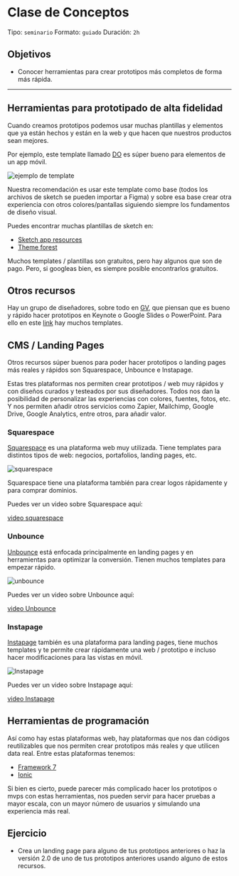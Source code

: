 # Clase de Conceptos

Tipo: `seminario`
Formato: `guiado`
Duración: `2h`

## Objetivos

- Conocer herramientas para crear prototipos más completos de forma más rápida.

***

## Herramientas para prototipado de alta fidelidad

Cuando creamos prototipos podemos usar muchas plantillas y elementos que ya
están hechos y están en la web y que hacen que nuestros productos sean mejores.

Por ejemplo, este template llamado [DO](https://www.invisionapp.com/do) es súper
bueno para elementos de un app móvil.

![ejemplo de template](https://lh4.googleusercontent.com/q2t0GNVqOZW8psH-FwD9o-2NyDfJwMSLoc_hsBKIU7eyw0cqbtXFzbwUzWT-y3Kq5DJCJ8kd7Zu2JWHhz_WzXYszMmE3oC1k3HDT1SaW_WFzfL2gex3SxQp9QLzabH--iua1gTz9bk8)

Nuestra recomendación es usar este template como base (todos los archivos de
sketch se pueden importar a Figma) y sobre esa base crear otra experiencia
con otros colores/pantallas siguiendo siempre los fundamentos de diseño visual.

Puedes encontrar muchas plantillas de sketch en:

- [Sketch app resources](https://www.sketchappsources.com/)
- [Theme forest](https://themeforest.net/)

Muchos templates / plantillas son gratuitos, pero hay algunos que son de pago.
Pero, si googleas bien, es siempre posible encontrarlos gratuitos.

## Otros recursos

Hay un grupo de diseñadores, sobre todo en [GV](http://gv.com/), que piensan que
es bueno y rápido hacer prototipos en Keynote o Google Slides o PowerPoint. Para
ello en este [link](https://keynotopia.com/) hay muchos templates.

## CMS / Landing Pages

Otros recursos súper buenos para poder hacer prototipos o landing pages más
reales y rápidos son Squarespace, Unbounce e Instapage.

Estas tres plataformas nos permiten crear prototipos / web muy rápidos y con
diseños curados y testeados por sus diseñadores. Todos nos dan la posibilidad
de personalizar las experiencias con colores, fuentes, fotos, etc. Y nos
permiten añadir otros servicios como Zapier, Mailchimp, Google Drive, Google
Analytics, entre otros, para añadir valor.

### Squarespace

[Squarespace](http://squarespace.com) es una plataforma web muy utilizada. Tiene
templates para distintos tipos de web: negocios, portafolios, landing pages,
etc.

![squarespace](https://lh3.googleusercontent.com/hmLUFU2ukYMCXGtXf3puTDprf-hjiv8DekJl9j-qbYHhn6VqkcJt8HQDRaxzrKa97P-II-FjzddojBm4y63MC-bCtp5LVyJSact14Si6YMLNR_uSAh78LZMJ1hr8Puf-B7g4uWZy8Ao)

Squarespace tiene una plataforma también para crear logos rápidamente y para
comprar dominios.

Puedes ver un video sobre Squarespace aquí:

[video squarespace](https://www.useloom.com/share/a615eb9aef87428fa95f58d0a445b70e)

### Unbounce

[Unbounce](http://www.unbounce.com/) está enfocada principalmente en landing
pages y en herramientas para optimizar la conversión. Tienen muchos templates
para empezar rápido.

![unbounce](https://lh3.googleusercontent.com/92G11Pfr4A_ou2UZndNFPu1_AKCdwl00Al2MjKxfz_-mAolVi6FExcU5YI0VaHQzQNvqSAKmWI_zLJF-NCUZS0I80vxPzhBXQIhP5HXuLlx5VDYMhl8dQqOXHX0LJDEh8YWBHLuUeGY)

Puedes ver un video sobre Unbounce aquí:

[video Unbounce](https://www.useloom.com/share/cb166089b7044b07a405e22d6b7a5743)

### Instapage

[Instapage](http://www.instapage.com) también es una plataforma para landing
pages, tiene muchos templates y te permite crear rápidamente una web / prototipo
e incluso hacer modificaciones para las vistas en móvil.

![Instapage](https://lh6.googleusercontent.com/5zkvgg0zy605vzK12on1282xHuY1OrCI52AYzcSfOo44I-QN-oFWjlj4cpQVEy09gd5mm2USjoCBVf7zo3nrUVGDb7YiDGweNLZyfWm08I-d0EPnURv30nbsrJHlpojtYxrOrMJ2RFs)

Puedes ver un video sobre Instapage aquí:

[video Instapage](https://www.useloom.com/share/c576de34126142e18f322e480f6c6942)

## Herramientas de programación

Así como hay estas plataformas web, hay plataformas que nos dan códigos
reutilizables que nos permiten crear prototipos más reales y que utilicen data
real. Entre estas plataformas tenemos:

- [Framework 7](https://framework7.io/ )
- [Ionic](https://ionicframework.com/)

Si bien es cierto, puede parecer más complicado hacer los prototipos o mvps con
estas herramientas, nos pueden servir para hacer pruebas a mayor escala, con un
mayor número de usuarios y simulando una experiencia más real.

## Ejercicio

- Crea un landing page para alguno de tus prototipos anteriores o haz la versión
  2.0 de uno de tus prototipos anteriores usando alguno de estos recursos.